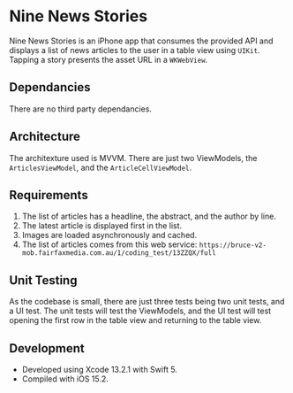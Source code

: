 # Nine News Stories

Nine News Stories is an iPhone app that consumes the provided API and displays a list of news articles to the user in a table view using `UIKit`. Tapping a story presents the asset URL in a `WKWebView`.

## Dependancies
There are no third party dependancies.

## Architecture

The architexture used is MVVM.
There are just two ViewModels, the `ArticlesViewModel`, and the `ArticleCellViewModel`.

## Requirements

1. The list of articles has a headline, the abstract, and the author by line.
2. The latest article is displayed first in the list.
3. Images are loaded asynchronously and cached.
4. The list of articles comes from this web service:
`https://bruce-v2-mob.fairfaxmedia.com.au/1/coding_test/13ZZQX/full`

## Unit Testing

As the codebase is small, there are just three tests being two unit tests, and a UI test.
The unit tests will test the ViewModels, and the UI test will test opening the first row in the table view and returning to the table view.

## Development

- Developed using Xcode 13.2.1 with Swift 5.
- Compiled with iOS 15.2.
